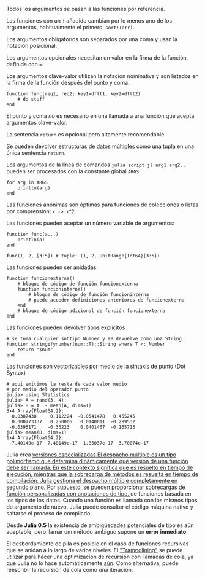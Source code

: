Todos los argumentos se pasan a las funciones por referencia.

Las funciones con un `!` añadido cambian por lo menos uno de los argumentos,
habitualmente el primero: `sort!(arr)`.

Los argumentos obligatorios son separados por una coma y usan la notación posicional.

Los argumentos opcionales necesitan un valor en la firma de la función, definida con `=`.

Los argumentos clave-valor utilizan la notación nominativa y son listados en la firma
de la función después del punto y coma:

````
function func(req1, req2; key1=dflt1, key2=dflt2)
    # do stuff
end
````

El punto y coma *no* es necesario en una llamada a una función que acepta argumentos clave-valor.

La sentencia `return` es opcional pero altamente recomendable.

Se pueden devolver estructuras de datos múltiples como una tupla en una única sentencia `return`.

Los argumentos de la línea de comandos `julia script.jl arg1 arg2...` pueden ser procesados con
la constante global `ARGS`:

```
for arg in ARGS
    println(arg)
end
```

Las funciones anónimas son óptimas para funciones de colecciones o listas por comprensión:
`x -> x^2`.

Las funciones pueden aceptar un número variable de argumentos:

```
function func(a...)
    println(a)
end

func(1, 2, [3:5]) # tuple: (1, 2, UnitRange{Int64}[3:5])
```

Las funciones pueden ser anidadas:

```
function funcionexterna()
    # bloque de código de función funcionexterna
    function funcioninterna()
        # bloque de código de función funcioninterna
        # puede acceder definiciones anteriores de funcionexterna
    end
    # bloque de código adicional de función funcionexterna
end
```

Las funciones pueden devolver tipos explícitos

```
# se toma cualquier subtipo Number y se devuelve como una String
function stringifynumber(num::T)::String where T <: Number
    return "$num"
end
```

Las funciones son
[vectorizables](https://docs.julialang.org/en/v1/manual/functions/#man-vectorized-1)
por medio de la sintaxis de punto (Dot Syntax)

```
# aqui emitimos la resta de cada valor medio
# por medio del operador punto
julia> using Statistics
julia> A = rand(3, 4);
julia> B = A .- mean(A, dims=1)
3×4 Array{Float64,2}:
  0.0387438     0.112224  -0.0541478   0.455245
  0.000773337   0.250006   0.0140011  -0.289532
 -0.0395171    -0.36223    0.0401467  -0.165713
julia> mean(B, dims=1)
1×4 Array{Float64,2}:
 -7.40149e-17  7.40149e-17  1.85037e-17  3.70074e-17
```

Julia crea <a class="tooltip" href="#">versiones especializadas<span> El despacho múltiple es un tipo
polimorfismo que determina dinámicamente qué versión de una función debe ser llamada.
En este contexto significa que es resuelto en tiempo de ejecución, mientras que la
sobrecarga de métodos es resuelta en tiempo de compilación. Julia gestiona el despacho
múltiple completamente en segundo plano. Por supuesto, se pueden proporcionar
sobrecargas de función personalizadas con anotaciones de tipo. </span></a>
de funciones basada en los tipos de los datos. Cuando una función es llamada con
los mismos tipos de argumento de nuevo, Julia puede consultar el código 
máquina nativo y saltarse el proceso de compilado.

Desde **Julia 0.5** la existencia de ambigüedades potenciales de tipo 
es aún aceptable, pero llamar um método ambiguo supone un **error inmediato**.

El desbordamiento de pila es posible en el caso de funciones recursivas que se anidan
a lo largo de varios niveles. El ["Trampolining"](https://web.archive.org/web/20140420011956/http://blog.zachallaun.com/post/jumping-julia) 
se puede utilizar para hacer una optimización de recursión con llamadas de cola, ya que Julia no lo hace automáticamente
[aún](https://github.com/JuliaLang/julia/issues/4964).
Como alternativa, puede reescribir la recursión de cola como una iteración.
